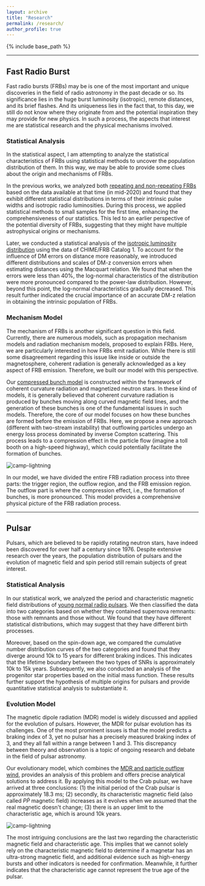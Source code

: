 ```yaml
---
layout: archive
title: "Research"
permalink: /research/
author_profile: true
---
```


{% include base_path %}

----

## Fast Radio Burst

Fast radio bursts (FRBs) may be is one of the most important and unique discoveries in the field of radio astronomy in the past decade or so. Its significance lies in the huge burst luminosity (isotropic), remote distances, and its brief flashes. And its uniqueness lies in the fact that, to this day, we still do not know where they originate from and the potential inspiration they may provide for new physics. In such a process, the aspects that interest me are statistical research and the physical mechanisms involved.

### Statistical Analysis

In the statistical aspect, I am attempting to analyze the statistical characteristics of FRBs using statistical methods to uncover the population distribution of them. In this way, we may be able to provide some clues about the origin and mechanisms of FRBs. 

In the previous works, we analyzed both [repeating and non-repeating FRBs](https://ui.adsabs.harvard.edu/abs/2021MNRAS.500.3275C/abstract) based on the data available at that time (in mid-2020) and found that they exhibit different statistical distributions in terms of their intrinsic pulse widths and isotropic radio luminosities. During this process, we applied statistical methods to small samples for the first time, enhancing the comprehensiveness of our statistics. This led to an earlier perspective of the potential diversity of FRBs, suggesting that they might have multiple astrophysical origins or mechanisms.

Later, we conducted a statistical analysis of the [isotropic luminosity distribution](https://ui.adsabs.harvard.edu/abs/2022Ap%26SS.367...66C/abstract) using the data of CHIME/FRB Catalog 1. To account for the influence of DM errors on distance more reasonably, we introduced different distributions and scales of DM-z conversion errors when estimating distances using the Macquart relation. We found that when the errors were less than 40%, the log-normal characteristics of the distribution were more pronounced compared to the power-law distribution. However, beyond this point, the log-normal characteristics gradually decreased. This result further indicated the crucial importance of an accurate DM-z relation in obtaining the intrinsic population of FRBs.

### Mechanism Model

The mechanism of FRBs is another significant question in this field. Currently, there are numerous models, such as propagation mechanism models and radiation mechanism models, proposed to explain FRBs. Here, we are particularly interested in how FRBs emit radiation. While there is still some disagreement regarding this issue like inside or outside the magnetosphere, coherent radiation is generally acknowledged as a key aspect of FRB emission. Therefore, we built our model with this perspective.

Our [compressed bunch model](https://ui.adsabs.harvard.edu/abs/2023arXiv230810258C/abstract) is constructed within the framework of coherent curvature radiation and magnetized neutron stars. In these kind of models, it is generally believed that coherent curvature radiation is produced by bunches moving along curved magnetic field lines, and the generation of these bunches is one of the fundamental issues in such models. Therefore, the core of our model focuses on how these bunches are formed before the emission of FRBs. Here, we propose a new approach (different with two-stream instability) that outflowing particles undergo an energy loss process dominated by inverse Compton scattering. This process leads to a compression effect in the particle flow (imagine a toll booth on a high-speed highway), which could potentially facilitate the formation of bunches.

<img src="https://xianghancui.github.io/images/model.png" alt="camp-lightning"/>

In our model, we have divided the entire FRB radiation process into three parts: the trigger region, the outflow region, and the FRB emission region. The outflow part is where the compression effect, i.e., the formation of bunches, is more pronounced. This model provides a comprehensive physical picture of the FRB radiation process.

----

## Pulsar

Pulsars, which are believed to be rapidly rotating neutron stars, have indeed been discovered for over half a century since 1976. Despite extensive research over the years, the population distribution of pulsars and the evolution of magnetic field and spin period still remain subjects of great interest.

### Statistical Analysis

In our statistical work, we analyzed the period and characteristic magnetic field distributions of  [young normal radio pulsars](https://ui.adsabs.harvard.edu/abs/2021MNRAS.508..279C/abstract). We then classified the data into two categories based on whether they contained supernova remnants: those with remnants and those without. We found that they have different statistical distributions, which may suggest that they have different birth processes.

Moreover, based on the spin-down age, we compared the cumulative number distribution curves of the two categories and found that they diverge around 10k to 15 years for different braking indices. This indicates that the lifetime boundary between the two types of SNRs is approximately 10k to 15k years. Subsequently, we also conducted an analysis of the progenitor star properties based on the initial mass function. These results further support the hypothesis of multiple origins for pulsars and provide quantitative statistical analysis to substantiate it.

### Evolution Model

The magnetic dipole radiation (MDR) model is widely discussed and applied for the evolution of pulsars. However, the MDR for pulsar evolution has its challenges. One of the most prominent issues is that the model predicts a braking index of 3, yet no pulsar has a precisely measured braking index of 3, and they all fall within a range between 1 and 3. This discrepancy between theory and observation is a topic of ongoing research and debate in the field of pulsar astronomy.

Our evolutionary model, which combines the [MDR and particle outflow wind](https://ui.adsabs.harvard.edu/abs/2022Univ....8..628Z/abstract), provides an analysis of this problem and offers precise analytical solutions to address it. By applying this model to the Crab pulsar, we have arrived at three conclusions: (1) the initial period of the Crab pulsar is approximately 18.3 ms; (2) secondly, its characteristic magnetic field (also called $P \dot P$ magnetic field) increases as it evolves when we assumed that the real magnetic doesn't change; (3) there is an upper limit to the characteristic age, which is around 10k years.

<img src="https://xianghancui.github.io/images/P-Pdot.png" alt="camp-lightning"/>

The most intriguing conclusions are the last two regarding the characteristic magnetic field and characteristic age. This implies that we cannot solely rely on the characteristic magnetic field to determine if a magnetar has an ultra-strong magnetic field, and additional evidence such as high-energy bursts and other indicators is needed for confirmation. Meanwhile, it further indicates that the characteristic age cannot represent the true age of the pulsar.

